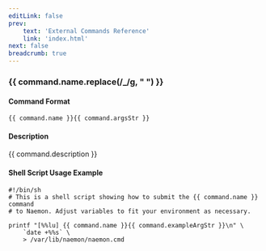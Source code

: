 ```yaml
---
editLink: false
prev:
    text: 'External Commands Reference'
    link: 'index.html'
next: false
breadcrumb: true
---
```


<script setup>
const command = {"args":[{"name":"host_name","type":"host"},{"name":"value","type":"ulong"}],"name":"CHANGE_HOST_MODATTR","description":"This command changes the modified attributes value for the specified host. Modified attributes values are used by Naemon to determine which object properties should be retained across program restarts. Thus, modifying the value of the attributes can affect data retention. This is an advanced option and should only be used by people who are intimately familiar with the data retention logic in Naemon.","classes":["host"],"argsStr":";host_name;value","exampleArgStr":";host1;0"};
</script>

<h3>{{ command.name.replace(/_/g, " ") }}</h3>

#### Command Format

`{{ command.name }}{{ command.argsStr }}`

#### Description

{{ command.description }}

#### Shell Script Usage Example

```sh-vue
#!/bin/sh
# This is a shell script showing how to submit the {{ command.name }} command
# to Naemon. Adjust variables to fit your environment as necessary.

printf "[%%lu] {{ command.name }}{{ command.exampleArgStr }}\n" \
    `date +%%s` \
    > /var/lib/naemon/naemon.cmd
```
